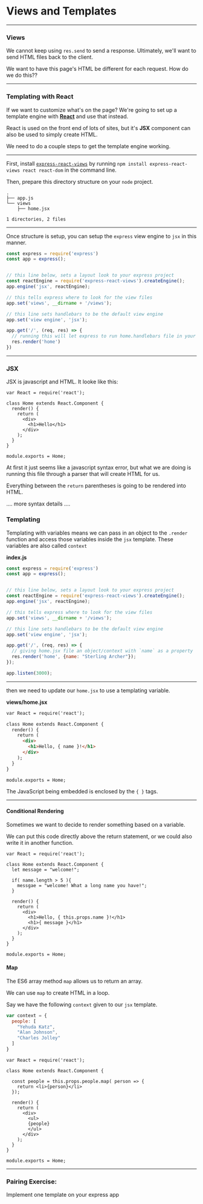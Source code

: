 # Views and Templates
---

### Views

We cannot keep using `res.send` to send a response. Ultimately, we'll want to send HTML files back to the client.

We want to have this page's HTML be different for each request. How do we do this??

---

### Templating with React
<span class="non-slide"></span><span class="non-slide"></span>
<span class="non-slide"></span><span class="non-slide"></span>

If we want to customize what's on the page? We're going to set up a template engine with **[React](http://reactjs.org)** and use that instead.

React is used on the front end of lots of sites, but it's __JSX__ component can also be used to simply create HTML.

We need to do a couple steps to get the template engine working.

---

First, install [`express-react-views`](https://github.com/reactjs/express-react-views) by running `npm install express-react-views react react-dom` in the command line.

Then, prepare this directory structure on your `node` project.

```
.
├── app.js
└── views
    ├── home.jsx

1 directories, 2 files
```

---

Once structure is setup, you can setup the `express` view engine to `jsx` in this manner.

```javascript
const express = require('express')
const app = express();


// this line below, sets a layout look to your express project
const reactEngine = require('express-react-views').createEngine();
app.engine('jsx', reactEngine);

// this tells express where to look for the view files
app.set('views', __dirname + '/views');

// this line sets handlebars to be the default view engine
app.set('view engine', 'jsx');

app.get('/', (req, res) => {
  // running this will let express to run home.handlebars file in your views folder
  res.render('home')
})
```

---
### JSX

JSX is javascript and HTML. It looke like this:
```
var React = require('react');

class Home extends React.Component {
  render() {
    return (
      <div>
        <h1>Hello</h1>
      </div>
    );
  }
}

module.exports = Home;
```

At first it just seems like a javascript syntax error, but what we are doing is running this file through a parser that will create HTML for us.

Everything between the `return` parentheses is going to be rendered into HTML.

.... more syntax details ....

### Templating

Templating with variables means we can pass in an object to the `.render` function and access those variables inside the `jsx` template. These variables are also called `context`

**index.js**

```js
const express = require('express')
const app = express();


// this line below, sets a layout look to your express project
const reactEngine = require('express-react-views').createEngine();
app.engine('jsx', reactEngine);

// this tells express where to look for the view files
app.set('views', __dirname + '/views');

// this line sets handlebars to be the default view engine
app.set('view engine', 'jsx');

app.get('/', (req, res) => {
  // giving home.jsx file an object/context with `name` as a property
  res.render('home', {name: "Sterling Archer"});
});

app.listen(3000);
```

---

then we need to update our `home.jsx` to use a templating variable.

**views/home.jsx**
```html
var React = require('react');

class Home extends React.Component {
  render() {
    return (
      <div>
        <h1>Hello, { name }!</h1>
      </div>
    );
  }
}

module.exports = Home;
```


The JavaScript being embedded is enclosed by the `{ }` tags.

<span class="non-slide"></span><span class="non-slide"></span>
<span class="non-slide"></span><span class="non-slide"></span>

---

#### Conditional Rendering
Sometimes we want to decide to render something based on a variable.

We can put this code directly above the return statement, or we could also write it in another function.
```
var React = require('react');

class Home extends React.Component {
  let message = "welcome!";

  if( name.length > 5 ){
    messgae = "welcome! What a long name you have!";
  }

  render() {
    return (
      <div>
        <h1>Hello, { this.props.name }!</h1>
        <h1>{ message }</h1>
      </div>
    );
  }
}

module.exports = Home;
```

#### Map
The ES6 array method `map` allows us to return an array.

We can use `map` to create HTML in a loop.

Say we have the following `context` given to our `jsx` template.
```js
var context = {
  people: [
    "Yehuda Katz",
    "Alan Johnson",
    "Charles Jolley"
  ]
}
```

```
var React = require('react');

class Home extends React.Component {

  const people = this.props.people.map( person => {
    return <li>{person}</li>
  });

  render() {
    return (
      <div>
        <ul>
        {people}
        </ul>
      </div>
    );
  }
}

module.exports = Home;
```
---

### Pairing Exercise:
Implement one template on your express app
